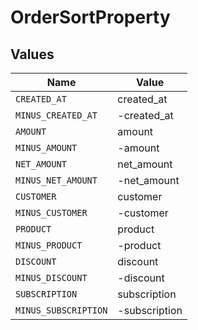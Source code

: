 # OrderSortProperty


## Values

| Name                 | Value                |
| -------------------- | -------------------- |
| `CREATED_AT`         | created_at           |
| `MINUS_CREATED_AT`   | -created_at          |
| `AMOUNT`             | amount               |
| `MINUS_AMOUNT`       | -amount              |
| `NET_AMOUNT`         | net_amount           |
| `MINUS_NET_AMOUNT`   | -net_amount          |
| `CUSTOMER`           | customer             |
| `MINUS_CUSTOMER`     | -customer            |
| `PRODUCT`            | product              |
| `MINUS_PRODUCT`      | -product             |
| `DISCOUNT`           | discount             |
| `MINUS_DISCOUNT`     | -discount            |
| `SUBSCRIPTION`       | subscription         |
| `MINUS_SUBSCRIPTION` | -subscription        |